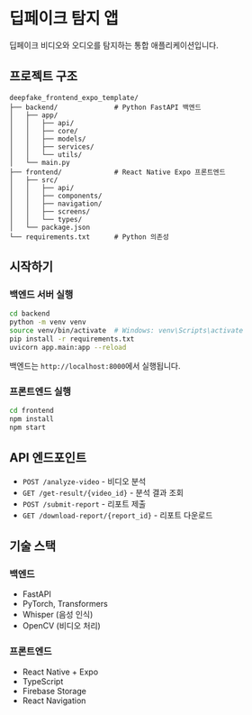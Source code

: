 # 딥페이크 탐지 앱

딥페이크 비디오와 오디오를 탐지하는 통합 애플리케이션입니다.

## 프로젝트 구조

```
deepfake_frontend_expo_template/
├── backend/              # Python FastAPI 백엔드
│   ├── app/
│   │   ├── api/
│   │   ├── core/
│   │   ├── models/
│   │   ├── services/
│   │   └── utils/
│   └── main.py
├── frontend/             # React Native Expo 프론트엔드
│   ├── src/
│   │   ├── api/
│   │   ├── components/
│   │   ├── navigation/
│   │   ├── screens/
│   │   └── types/
│   └── package.json
└── requirements.txt      # Python 의존성
```

## 시작하기

### 백엔드 서버 실행

```bash
cd backend
python -m venv venv
source venv/bin/activate  # Windows: venv\Scripts\activate
pip install -r requirements.txt
uvicorn app.main:app --reload
```

백엔드는 `http://localhost:8000`에서 실행됩니다.

### 프론트엔드 실행

```bash
cd frontend
npm install
npm start
```

## API 엔드포인트

- `POST /analyze-video` - 비디오 분석
- `GET /get-result/{video_id}` - 분석 결과 조회
- `POST /submit-report` - 리포트 제출
- `GET /download-report/{report_id}` - 리포트 다운로드

## 기술 스택

### 백엔드
- FastAPI
- PyTorch, Transformers
- Whisper (음성 인식)
- OpenCV (비디오 처리)

### 프론트엔드
- React Native + Expo
- TypeScript
- Firebase Storage
- React Navigation


